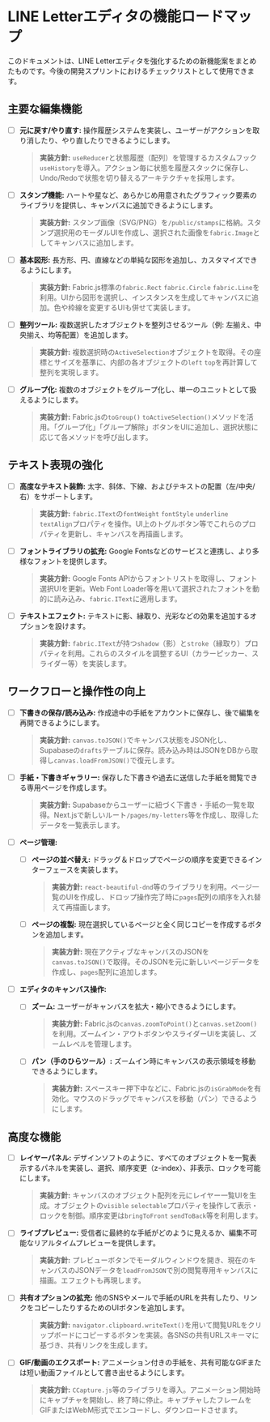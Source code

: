 # LINE Letterエディタの機能ロードマップ

このドキュメントは、LINE Letterエディタを強化するための新機能案をまとめたものです。今後の開発スプリントにおけるチェックリストとして使用できます。

## 主要な編集機能

- [ ] **元に戻す/やり直す:** 操作履歴システムを実装し、ユーザーがアクションを取り消したり、やり直したりできるようにします。
    > **実装方針:** `useReducer`と状態履歴（配列）を管理するカスタムフック`useHistory`を導入。アクション毎に状態を履歴スタックに保存し、Undo/Redoで状態を切り替えるアーキテクチャを採用します。

- [ ] **スタンプ機能:** ハートや星など、あらかじめ用意されたグラフィック要素のライブラリを提供し、キャンバスに追加できるようにします。
    > **実装方針:** スタンプ画像（SVG/PNG）を`/public/stamps`に格納。スタンプ選択用のモーダルUIを作成し、選択された画像を`fabric.Image`としてキャンバスに追加します。

- [ ] **基本図形:** 長方形、円、直線などの単純な図形を追加し、カスタマイズできるようにします。
    > **実装方針:** Fabric.js標準の`fabric.Rect` `fabric.Circle` `fabric.Line`を利用。UIから図形を選択し、インスタンスを生成してキャンバスに追加。色や枠線を変更するUIも併せて実装します。

- [ ] **整列ツール:** 複数選択したオブジェクトを整列させるツール（例: 左揃え、中央揃え、均等配置）を追加します。
    > **実装方針:** 複数選択時の`ActiveSelection`オブジェクトを取得。その座標とサイズを基準に、内部の各オブジェクトの`left` `top`を再計算して整列を実現します。

- [ ] **グループ化:** 複数のオブジェクトをグループ化し、単一のユニットとして扱えるようにします。
    > **実装方針:** Fabric.jsの`toGroup()` `toActiveSelection()`メソッドを活用。「グループ化」「グループ解除」ボタンをUIに追加し、選択状態に応じて各メソッドを呼び出します。

## テキスト表現の強化

- [ ] **高度なテキスト装飾:** 太字、斜体、下線、およびテキストの配置（左/中央/右）をサポートします。
    > **実装方針:** `fabric.IText`の`fontWeight` `fontStyle` `underline` `textAlign`プロパティを操作。UI上のトグルボタン等でこれらのプロパティを更新し、キャンバスを再描画します。

- [ ] **フォントライブラリの拡充:** Google Fontsなどのサービスと連携し、より多様なフォントを提供します。
    > **実装方針:** Google Fonts APIからフォントリストを取得し、フォント選択UIを更新。Web Font Loader等を用いて選択されたフォントを動的に読み込み、`fabric.IText`に適用します。

- [ ] **テキストエフェクト:** テキストに影、縁取り、光彩などの効果を追加するオプションを設けます。
    > **実装方針:** `fabric.IText`が持つ`shadow`（影）と`stroke`（縁取り）プロパティを利用。これらのスタイルを調整するUI（カラーピッカー、スライダー等）を実装します。

## ワークフローと操作性の向上

- [ ] **下書きの保存/読み込み:** 作成途中の手紙をアカウントに保存し、後で編集を再開できるようにします。
    > **実装方針:** `canvas.toJSON()`でキャンバス状態をJSON化し、Supabaseの`drafts`テーブルに保存。読み込み時はJSONをDBから取得し`canvas.loadFromJSON()`で復元します。

- [ ] **手紙・下書きギャラリー:** 保存した下書きや過去に送信した手紙を閲覧できる専用ページを作成します。
    > **実装方針:** Supabaseからユーザーに紐づく下書き・手紙の一覧を取得。Next.jsで新しいルート`/pages/my-letters`等を作成し、取得したデータを一覧表示します。

- [ ] **ページ管理:**
    - [ ] **ページの並べ替え:** ドラッグ＆ドロップでページの順序を変更できるインターフェースを実装します。
        > **実装方針:** `react-beautiful-dnd`等のライブラリを利用。ページ一覧のUIを作成し、ドロップ操作完了時に`pages`配列の順序を入れ替えて再描画します。
    - [ ] **ページの複製:** 現在選択しているページと全く同じコピーを作成するボタンを追加します。
        > **実装方針:** 現在アクティブなキャンバスのJSONを`canvas.toJSON()`で取得。そのJSONを元に新しいページデータを作成し、`pages`配列に追加します。

- [ ] **エディタのキャンバス操作:**
    - [ ] **ズーム:** ユーザーがキャンバスを拡大・縮小できるようにします。
        > **実装方針:** Fabric.jsの`canvas.zoomToPoint()`と`canvas.setZoom()`を利用。ズームイン・アウトボタンやスライダーUIを実装し、ズームレベルを管理します。
    - [ ] **パン（手のひらツール）:** ズームイン時にキャンバスの表示領域を移動できるようにします。
        > **実装方針:** スペースキー押下中などに、Fabric.jsの`isGrabMode`を有効化。マウスのドラッグでキャンバスを移動（パン）できるようにします。

## 高度な機能

- [ ] **レイヤーパネル:** デザインソフトのように、すべてのオブジェクトを一覧表示するパネルを実装し、選択、順序変更（z-index）、非表示、ロックを可能にします。
    > **実装方針:** キャンバスのオブジェクト配列を元にレイヤー一覧UIを生成。オブジェクトの`visible` `selectable`プロパティを操作して表示・ロックを制御。順序変更は`bringToFront` `sendToBack`等を利用します。

- [ ] **ライブプレビュー:** 受信者に最終的な手紙がどのように見えるか、編集不可能なリアルタイムプレビューを提供します。
    > **実装方針:** プレビューボタンでモーダルウィンドウを開き、現在のキャンバスのJSONデータを`loadFromJSON`で別の閲覧専用キャンバスに描画。エフェクトも再現します。

- [ ] **共有オプションの拡充:** 他のSNSやメールで手紙のURLを共有したり、リンクをコピーしたりするためのUIボタンを追加します。
    > **実装方針:** `navigator.clipboard.writeText()`を用いて閲覧URLをクリップボードにコピーするボタンを実装。各SNSの共有URLスキーマに基づき、共有リンクを生成します。

- [ ] **GIF/動画のエクスポート:** アニメーション付きの手紙を、共有可能なGIFまたは短い動画ファイルとして書き出せるようにします。
    > **実装方針:** `CCapture.js`等のライブラリを導入。アニメーション開始時にキャプチャを開始し、終了時に停止。キャプチャしたフレームをGIFまたはWebM形式でエンコードし、ダウンロードさせます。
